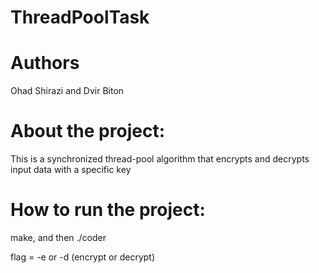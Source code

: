 # ThreadPoolTask


# Authors
Ohad Shirazi and Dvir Biton

# About the project:

This is a synchronized thread-pool algorithm that encrypts and decrypts input data with a specific key

# How to run the project:

make, and then ./coder <key> <flag>

flag = -e or -d (encrypt or decrypt)


